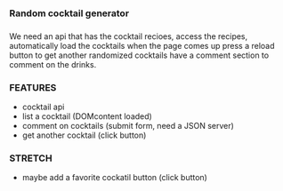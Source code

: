 ### Random cocktail generator

###
We need an api that has the cocktail recioes, access the recipes, 
automatically load the cocktails when the page comes up
press a reload button to get another randomized cocktails
have a comment section to comment on the drinks. 

### FEATURES    
* cocktail api
* list a cocktail (DOMcontent loaded)
* comment on cocktails (submit form, need a JSON server)
* get another cocktail (click button)



### STRETCH
* maybe add a favorite cockatil button (click button)